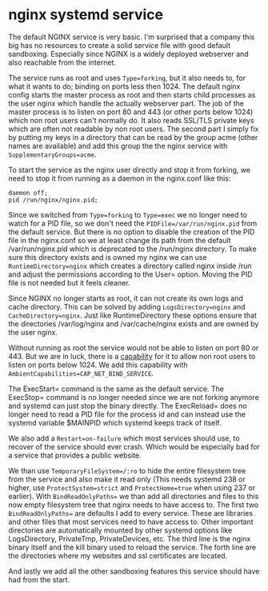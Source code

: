 # nginx systemd service

The default NGINX service is very basic. I'm surprised that a company this big has no resources to create a solid service file with good default sandboxing. Especially since NGINX is a widely deployed webserver and also reachable from the internet.

The service runs as root and uses `Type=forking`, but it also needs to, for what it wants to do; binding on ports less then 1024. The default nginx config starts the master process as root and then starts child processes as the user nginx which handle the actually webserver part. The job of the master process is to listen on port 80 and 443 (or other ports below 1024) which non root users can't normally do. It also reads SSL/TLS private keys which are often not readable by non root users. The second part I simply fix by putting my keys in a directory that can be read by the group acme (other names are available) and add this group the the nginx service with `SupplementaryGroups=acme`.

To start the service as the nginx user directly and stop it from forking, we need to stop it from running as a daemon in the nginx.conf like this:

```
daemon off;
pid /run/nginx/nginx.pid;
```

Since we switched from `Type=forking` to `Type=exec` we no longer need to watch for a PID file, so we don't need the `PIDFile=/var/run/nginx.pid` from the default service. But there is no option to disable the creation of the PID file in the nginx.conf so we at least change its path from the default /var/run/nginx.pid which is deprecated to the /run/nginx directory. To make sure this directory exists and is owned my nginx we can use `RuntimeDirectory=nginx` which creates a directory called nginx inside /run and adjust the permissions according to the User= option. Moving the PID file is not needed but it feels cleaner.

Since NGINX no longer starts as root, it can not create its own logs and cache directory. This can be solved by adding `LogsDirectory=nginx` and `CacheDirectory=nginx`. Just like RuntimeDirectory these options ensure that the directories /var/log/nginx and /var/cache/nginx exists and are owned by the user nginx.

Without running as root the service would not be able to listen on port 80 or 443. But we are in luck, there is a [capability](https://man7.org/linux/man-pages/man7/capabilities.7.html) for it to allow non root users to listen on ports below 1024. We add this capability with `AmbientCapabilities=CAP_NET_BIND_SERVICE`.

The ExecStart= command is the same as the default service. The ExecStop= command is no longer needed since we are not forking anymore and systemd can just stop the binary directly. The ExecReload= does no longer need to read a PID file for the process id and can instead use the systemd variable $MAINPID which systemd keeps track of itself.

We also add a `Restart=on-failure` which most services should use, to recover of the service should ever crash. Which would be especially bad for a service that provides a public website.

We than use `TemporaryFileSystem=/:ro` to hide the entire filesystem tree from the service and also make it read only (This needs systemd 238 or higher, use `ProtectSystem=strict` and `ProtectHome=true` when using 237 or earlier). With `BindReadOnlyPaths=` we than add all directories and files to this now empty filesystem tree that nginx needs to have access to. The first two `BindReadOnlyPaths=` are defaults I add to every service. These are libraries and other files that most services need to have access to. Other important directories are automatically mounted by other systemd options like LogsDirectory, PrivateTmp, PrivateDevices, etc. The third line is the nginx binary itself and the kill binary used to reload the service. The forth line are the directories where my websites and ssl certificates are located.

And lastly we add all the other sandboxing features this service should have had from the start.
